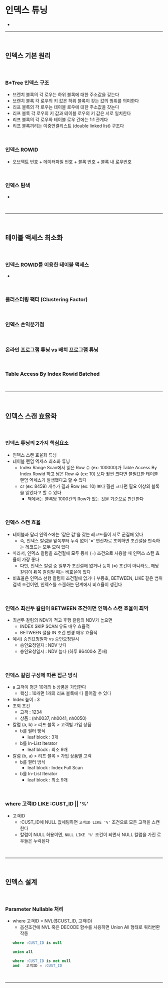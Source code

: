 # 인덱스 튜닝
> 
* 

<hr>
<br>

## 인덱스 기본 원리
#### 

<br>

### B*Tree 인덱스 구조
* 브랜치 블록의 각 로우는 하위 블록에 대한 주소값을 갖는다
* 브랜치 블록 각 로우의 키 값은 하위 블록이 갖는 값의 범위를 의미한다
* 리프 블록의 각 로우는 테이블 로우에 대한 주소값을 갖는다
* 리프 블록 각 로우의 키 값과 테이블 로우의 키 값은 서로 일치한다
* 리프 블록의 각 로우와 테이블 로우 간에는 1:1 관계다
* 리프 블록끼리는 이중연결리스트 (double linked list) 구조다

<br>

### 인덱스 ROWID
* 오브젝트 번호 + 데이터파일 번호 + 블록 번호 + 블록 내 로우번호

<br>

### 인덱스 탐색
* 

<br>
<hr>
<br>

## 테이블 액세스 최소화
#### 

<br>

### 인덱스 ROWID를 이용한 테이블 액세스
* 

<br>

### 클러스터링 팩터 (Clustering Factor)

<br> 

### 인덱스 손익분기점

<br> 

### 온라인 프로그램 튜닝 vs 배치 프로그램 튜닝

<br> 

### Table Access By Index Rowid Batched

<br>
<hr>
<br>

## 인덱스 스캔 효율화
#### 

<br>

### 인덱스 튜닝의 2가지 핵심요소
* 인덱스 스캔 효율화 튜닝
* 테이블 랜덤 엑세스 최소화 튜닝
  * Index Range Scan에서 읽은 Row 수 (ex: 100000)가 Table Access By Index Rowid 하고 남은 Row 수 (ex: 10) 보다 훨씬 크다면 불필요한 테이블 랜덤 엑세스가 발생했다고 할 수 있다
  * cr (ex: 8459) 개수가 결과 Row (ex: 10) 보다 훨씬 크다면 필요 이상의 블록을 읽었다고 할 수 있다
    * 책에서는 블록당 1000건의 Row가 있는 것을 기준으로 판단한다

<br>

### 인덱스 스캔 효율
* 테이블과 달리 인덱스에는 '같은 값'을 갖는 레코드들이 서로 군집해 있다
  * 즉, 인덱스 칼럼을 앞쪽부터 누락 없이 '=' 연산자로 조회하면 조건절을 만족하는 레코드는 모두 모여 있다
* 따라서, 인덱스 칼럼을 조건절에 모두 등치 (=) 조건으로 사용할 때 인덱스 스캔 효율이 가장 좋다
  * 다만, 인덱스 칼럼 중 일부가 조건절에 없거나 등치 (=) 조건이 아니라도, 해당 칼럼이 뒤쪽 칼럼일 때는 비효율이 없다
* 비효율은 인덱스 선행 칼럼이 조건절에 없거나 부등호, BETWEEN, LIKE 같은 범위검색 조건이면, 인덱스를 스캔하는 단계에서 비효율이 생긴다

<br>

### 인덱스 최선두 칼럼이 BETWEEN 조건이면 인덱스 스캔 효율이 최악
* 최선두 칼럼의 NDV가 적고 후행 칼럼의 NDV가 높으면
  * INDEX SKIP SCAN 유도 매우 효율적
  * BETWEEN 절을 IN 조건 변경 매우 효율적
* 예시) 승인요청일자 vs 승인요청일시
  * 승인요청일자 : NDV 낮다
  * 승인요청일시 : NDV 높다 (하루 86400초 존재)

<br>

### 인덱스 칼럼 구성에 따른 접근 방식
* a 고객이 평균 10개의 b 상품을 가입한다
  * 핵심 : 10개면 1개의 리프 블록에 다 들어갈 수 있다
* Index 높이 : 3
* 조회 조건
  * 고객 : 1234
  * 상품 : (nh0037, nh0041, nh0050)
* 칼럼 (a, b) > 리프 블록 > 고객별 가입 상품 
  * b를 필터 방식
    * leaf block : 3개
  * b를 In-List Iterator
    * leaf block : 최소 9개
* 칼럼 (b, a) > 리프 블록 > 가입 상품별 고객
  * b를 필터 방식
    * leaf block : Index Full Scan
  * b를 In-List Iterator
    * leaf block : 최소 9개

<br>

### where 고객ID LIKE :CUST_ID || '%'
* 고객ID
  * :CUST_ID에 NULL 값세팅하면 `고객ID LIKE '%'` 조건으로 모든 고객을 스캔한다
  * 칼럼이 NULL 허용이면, `NULL LIKE '%'` 조건이 되면서 NULL 칼럼을 가진 로우들은 누락된다

<br>
<hr>
<br>

## 인덱스 설계
#### 

<br>

### Parameter Nullable 처리
* where 고객ID = NVL($CUST_ID, 고객ID)
  * 옵션조건에 NVL 혹은 DECODE 함수를 사용하면 Union All 형태로 쿼리변환 작동
  ```sql
  where :CUST_ID is null

  union all

  where :CUST_ID is not null
  and   고객ID = :CUST_ID 
  ```

<br>
<hr>
<br>
